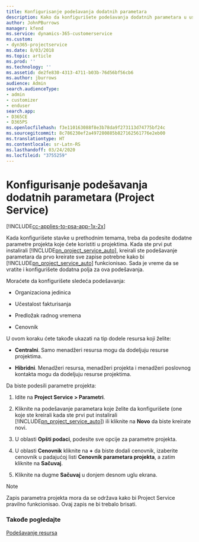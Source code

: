 ```yaml
---
title: Konfigurisanje podešavanja dodatnih parametara
description: Kako da konfigurišete podešavanja dodatnih parametara u usluzi Project Service
author: JohnPBurrows
manager: kfend
ms.service: dynamics-365-customerservice
ms.custom:
- dyn365-projectservice
ms.date: 8/03/2018
ms.topic: article
ms.prod: ''
ms.technology: ''
ms.assetid: de2fe830-4313-4711-b03b-76d56bf56cb6
ms.author: jburrows
audience: Admin
search.audienceType:
- admin
- customizer
- enduser
search.app:
- D365CE
- D365PS
ms.openlocfilehash: f3e110163088f8e3b78da9f273113d74775bf24c
ms.sourcegitcommit: 8c786230ef2a497280885b827162561776e2eb00
ms.translationtype: HT
ms.contentlocale: sr-Latn-RS
ms.lasthandoff: 03/24/2020
ms.locfileid: "3755259"
---
```

# <a name="configure-additional-parameter-settings-project-service"></a>Konfigurisanje podešavanja dodatnih parametara (Project Service)

[!INCLUDE[cc-applies-to-psa-app-1x-2x](../includes/cc-applies-to-psa-app-1x-2x.md)]

Kada konfigurišete stavke u prethodnim temama, treba da podesite dodatne parametre projekta koje ćete koristiti u projektima. Kada ste prvi put instalirali [!INCLUDE[pn_project_service_auto](../includes/pn-project-service-auto.md)], kreirali ste podešavanje parametara da prvo kreirate sve zapise potrebne kako bi [!INCLUDE[pn_project_service_auto](../includes/pn-project-service-auto.md)] funkcionisao. Sada je vreme da se vratite i konfigurišete dodatna polja za ova podešavanja.  
  
 Moraćete da konfigurišete sledeća podešavanja:  
  
-   Organizaciona jedinica  
  
-   Učestalost fakturisanja  
  
-   Predložak radnog vremena  
  
-   Cenovnik  
 
U ovom koraku ćete takođe ukazati na tip dodele resursa koji želite:  
  
- **Centralni**. Samo menadžeri resursa mogu da dodeljuju resurse projektima.  
  
- **Hibridni**. Menadžeri resursa, menadžeri projekta i menadžeri poslovnog kontakta mogu da dodeljuju resurse projektima.  
  
 
Da biste podesili parametre projekta:  
  
1. Idite na **Project Service > Parametri**.  
  
2. Kliknite na podešavanje parametara koje želite da konfigurišete (one koje ste kreirali kada ste prvi put instalirali [!INCLUDE[pn_project_service_auto](../includes/pn-project-service-auto.md)]) ili kliknite na **Novo** da biste kreirate novi.  
  
3. U oblasti **Opšti podaci**, podesite sve opcije za parametre projekta.  
  
4. U oblasti **Cenovnik** kliknite na **+** da biste dodali cenovnik, izaberite cenovnik u padajućoj listi **Cenovnik parametara projekta**, a zatim kliknite na **Sačuvaj**.  
  
5. Kliknite na dugme **Sačuvaj** u donjem desnom uglu ekrana.  

> [!NOTE]
> Zapis parametra projekta mora da se održava kako bi Project Service pravilno funkcionisao. Ovaj zapis ne bi trebalo brisati.

### <a name="see-also"></a>Takođe pogledajte  
 [Podešavanje resursa](../project-service/set-up-resources.md)
